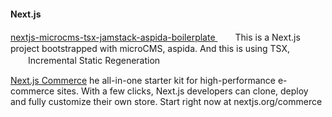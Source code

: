 #### Next.js

[ nextjs-microcms-tsx-jamstack-aspida-boilerplate ]( https://github.com/TeXmeijin/nextjs-microcms-tsx-jamstack-aspida-boilerplate )
　　This is a Next.js project bootstrapped with microCMS, aspida. And this is using TSX, 
　　Incremental Static Regeneration

[Next.js Commerce](https://github.com/vercel/commerce)
  he all-in-one starter kit for high-performance e-commerce sites. With a few clicks, Next.js developers can clone, deploy and fully customize their own store. Start right now at nextjs.org/commerce
